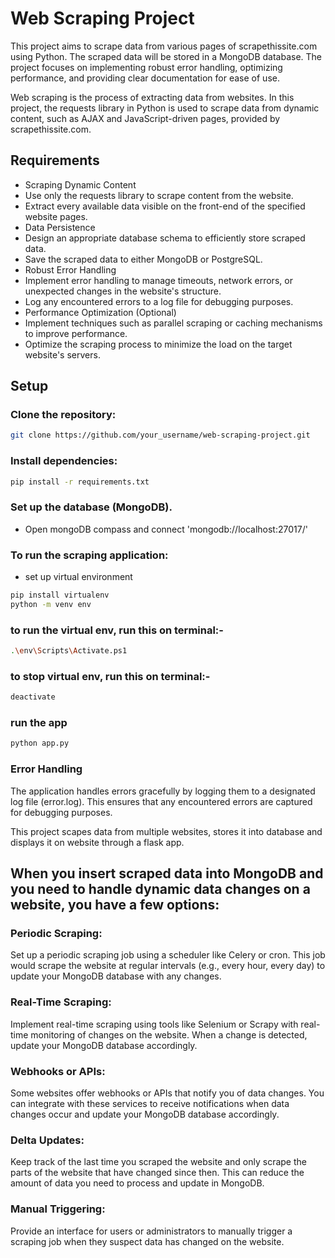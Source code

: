 # Web Scraping Project
This project aims to scrape data from various pages of scrapethissite.com using Python. The scraped data will be stored in a MongoDB database. The project focuses on implementing robust error handling, optimizing performance, and providing clear documentation for ease of use.

Web scraping is the process of extracting data from websites. In this project, the requests library in Python is used to scrape data from dynamic content, such as AJAX and JavaScript-driven pages, provided by scrapethissite.com.

## Requirements
- Scraping Dynamic Content
- Use only the requests library to scrape content from the website.
- Extract every available data visible on the front-end of the specified website pages.
- Data Persistence
- Design an appropriate database schema to efficiently store scraped data.
- Save the scraped data to either MongoDB or PostgreSQL.
- Robust Error Handling
- Implement error handling to manage timeouts, network errors, or unexpected changes in the website's structure.
- Log any encountered errors to a log file for debugging purposes.
- Performance Optimization (Optional)
- Implement techniques such as parallel scraping or caching mechanisms to improve performance.
- Optimize the scraping process to minimize the load on the target website's servers.

## Setup
### Clone the repository:

```bash
git clone https://github.com/your_username/web-scraping-project.git
```

### Install dependencies:

``` bash
pip install -r requirements.txt
```

### Set up the database (MongoDB).
- Open mongoDB compass and connect 'mongodb://localhost:27017/'

### To run the scraping application:
- set up virtual environment
```bash
pip install virtualenv 
python -m venv env
```

### to run the virtual env, run this on terminal:-
```bash
.\env\Scripts\Activate.ps1
```
### to stop virtual env, run this on terminal:-
```bash
deactivate
```
### run the app
```bash
python app.py
```

### Error Handling
The application handles errors gracefully by logging them to a designated log file (error.log). This ensures that any encountered errors are captured for debugging purposes.

This project scapes data from multiple websites, stores it into database and displays it on website through a flask app.

## When you insert scraped data into MongoDB and you need to handle dynamic data changes on a website, you have a few options:

### Periodic Scraping: 
Set up a periodic scraping job using a scheduler like Celery or cron. This job would scrape the website at regular intervals (e.g., every hour, every day) to update your MongoDB database with any changes.

### Real-Time Scraping: 
Implement real-time scraping using tools like Selenium or Scrapy with real-time monitoring of changes on the website. When a change is detected, update your MongoDB database accordingly.

### Webhooks or APIs: 
Some websites offer webhooks or APIs that notify you of data changes. You can integrate with these services to receive notifications when data changes occur and update your MongoDB database accordingly.

### Delta Updates: 
Keep track of the last time you scraped the website and only scrape the parts of the website that have changed since then. This can reduce the amount of data you need to process and update in MongoDB.

### Manual Triggering: 
Provide an interface for users or administrators to manually trigger a scraping job when they suspect data has changed on the website.